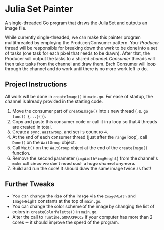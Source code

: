 # Julia Set Painter

A single-threaded Go program that draws the Julia Set and outputs an image file.

While currently single-threaded, we can make this painter program multithreaded by employing the Producer/Consumer pattern.
Your *Producer* thread will be responsible for breaking down the work to be done into a set of tasks (one task for each pixel that needs to be drawn). After that, the Producer will output the tasks to a shared *channel*. *Consumer* threads will then take tasks from the channel and draw them. Each Consumer will loop through the channel and do work until there is no more work left to do.

## Project Instructions
All work will be done in `createImage()` in `main.go`. For ease of startup, the channel is already provided in the starting code.

1. Move the consumer part of `createImage()` into a new thread (i.e. `go func() {...}()`).
2. Copy and paste this consumer code or call it in a loop so that 4 threads are created in total.
3. Create a `sync.WaitGroup`, and set its count to 4.
4. At the end of each consumer thread (just after the `range` loop), call `Done()` on the `WaitGroup` object.
5. Call `Wait()` on the `WaitGroup` object at the end of the `createImage()` function.
6. Remove the second parameter (`imgWidth*imgHeight`) from the channel's `make` call since we don't need such a huge channel anymore.
7. Build and run the code! It should draw the same image twice as fast!

## Further Tweaks
* You can change the size of the image via the `ImageWidth` and `ImageHeight` constants at the top of `main.go`.
* You can change the color scheme of the image by changing the list of colors in `createColorPalette()` in `main.go`.
* Alter the call to `runtime.GOMAXPROCS` if your computer has more than 2 cores -- it should improve the speed of the program.